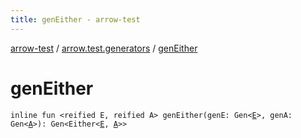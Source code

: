 ```yaml
---
title: genEither - arrow-test
---
```


[arrow-test](../index.html) / [arrow.test.generators](index.html) / [genEither](./gen-either.html)

# genEither

`inline fun <reified E, reified A> genEither(genE: Gen<`[`E`](gen-either.html#E)`>, genA: Gen<`[`A`](gen-either.html#A)`>): Gen<Either<`[`E`](gen-either.html#E)`, `[`A`](gen-either.html#A)`>>`